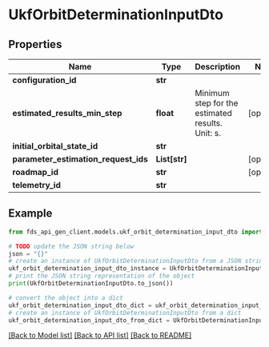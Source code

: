 # UkfOrbitDeterminationInputDto


## Properties

Name | Type | Description | Notes
------------ | ------------- | ------------- | -------------
**configuration_id** | **str** |  | 
**estimated_results_min_step** | **float** | Minimum step for the estimated results. Unit: s. | [optional] 
**initial_orbital_state_id** | **str** |  | 
**parameter_estimation_request_ids** | **List[str]** |  | [optional] 
**roadmap_id** | **str** |  | [optional] 
**telemetry_id** | **str** |  | 

## Example

```python
from fds_api_gen_client.models.ukf_orbit_determination_input_dto import UkfOrbitDeterminationInputDto

# TODO update the JSON string below
json = "{}"
# create an instance of UkfOrbitDeterminationInputDto from a JSON string
ukf_orbit_determination_input_dto_instance = UkfOrbitDeterminationInputDto.from_json(json)
# print the JSON string representation of the object
print(UkfOrbitDeterminationInputDto.to_json())

# convert the object into a dict
ukf_orbit_determination_input_dto_dict = ukf_orbit_determination_input_dto_instance.to_dict()
# create an instance of UkfOrbitDeterminationInputDto from a dict
ukf_orbit_determination_input_dto_from_dict = UkfOrbitDeterminationInputDto.from_dict(ukf_orbit_determination_input_dto_dict)
```
[[Back to Model list]](../README.md#documentation-for-models) [[Back to API list]](../README.md#documentation-for-api-endpoints) [[Back to README]](../README.md)


